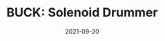 ---
layout: post
featured: true
title: "BUCK: Solenoid Drummer"
date: 2021-09-20
project_code: "BUCK"
thumbnail: "/assets/project-assets/BUCK/thumbnail.jpg"
intro: "BUCK is the predecessor to PULSE"
---
